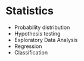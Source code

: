 # Statistics
- Probability distribution
- Hypothesis testing
- Exploratory Data Analysis
- Regression
- Classification
